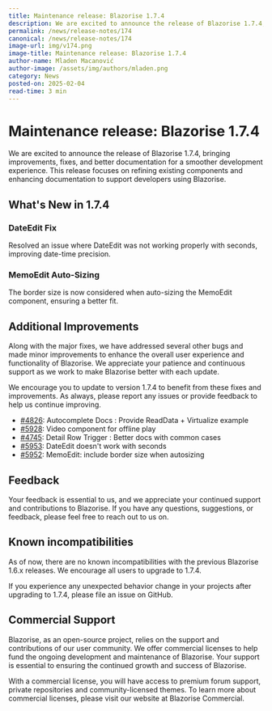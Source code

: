 ```yaml
---
title: Maintenance release: Blazorise 1.7.4
description: We are excited to announce the release of Blazorise 1.7.4, bringing improvements, fixes, and better documentation for a smoother development experience. This release focuses on refining existing components and enhancing documentation to support developers using Blazorise.
permalink: /news/release-notes/174
canonical: /news/release-notes/174
image-url: img/v174.png
image-title: Maintenance release: Blazorise 1.7.4
author-name: Mladen Macanović
author-image: /assets/img/authors/mladen.png
category: News
posted-on: 2025-02-04
read-time: 3 min
---
```


# Maintenance release: Blazorise 1.7.4

We are excited to announce the release of Blazorise 1.7.4, bringing improvements, fixes, and better documentation for a smoother development experience. This release focuses on refining existing components and enhancing documentation to support developers using Blazorise.

## What's New in 1.7.4

### DateEdit Fix

Resolved an issue where DateEdit was not working properly with seconds, improving date-time precision.

### MemoEdit Auto-Sizing

The border size is now considered when auto-sizing the MemoEdit component, ensuring a better fit.

## Additional Improvements

Along with the major fixes, we have addressed several other bugs and made minor improvements to enhance the overall user experience and functionality of Blazorise. We appreciate your patience and continuous support as we work to make Blazorise better with each update.

We encourage you to update to version 1.7.4 to benefit from these fixes and improvements. As always, please report any issues or provide feedback to help us continue improving.

- [#4826](https://github.com/Megabit/Blazorise/issues/4826): Autocomplete Docs : Provide ReadData + Virtualize example
- [#5928](https://github.com/Megabit/Blazorise/issues/5928): Video component for offline play
- [#4745](https://github.com/Megabit/Blazorise/issues/4745): Detail Row Trigger : Better docs with common cases
- [#5953](https://github.com/Megabit/Blazorise/issues/5953): DateEdit doesn't work with seconds
- [#5952](https://github.com/Megabit/Blazorise/pull/5952): MemoEdit: include border size when autosizing

## Feedback

Your feedback is essential to us, and we appreciate your continued support and contributions to Blazorise. If you have any questions, suggestions, or feedback, please feel free to reach out to us on.

## Known incompatibilities

As of now, there are no known incompatibilities with the previous Blazorise 1.6.x releases. We encourage all users to upgrade to 1.7.4.

If you experience any unexpected behavior change in your projects after upgrading to 1.7.4, please file an issue on GitHub.

## Commercial Support

Blazorise, as an open-source project, relies on the support and contributions of our user community. We offer commercial licenses to help fund the ongoing development and maintenance of Blazorise. Your support is essential to ensuring the continued growth and success of Blazorise.

With a commercial license, you will have access to premium forum support, private repositories and community-licensed themes. To learn more about commercial licenses, please visit our website at Blazorise Commercial.
